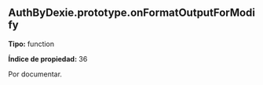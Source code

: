 ## AuthByDexie.prototype.onFormatOutputForModify

**Tipo:** function

**Índice de propiedad:** 36

Por documentar.



